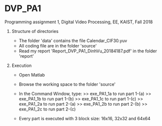 # DVP_PA1
Programming assignment 1, Digital Video Processing, EE, KAIST, Fall 2018

1. Structure of directories

	+ The folder 'data' contains the file Calendar_CIF30.yuv
	+ All coding file are in the folder 'source'
	+ Read my report 'Report_DVP_PA1_DinhVu_20184187.pdf' in the folder 'report'

2. Execution

	- Open Matlab
	- Browse the working space to the folder 'source'
	- In the Command Window, type:
			>> exe_PA1_1a to run part 1-(a)
			>> exe_PA1_1b to run part 1-(b)
			>> exe_PA1_1c to run part 1-(c)
			>> exe_PA1_2a to run part 2-(a)
			>> exe_PA1_2b to run part 2-(b)
			>> exe_PA1_2c to run part 2-(c)
			
	- Every part is executed with 3 block size: 16x16, 32x32 and 64x64
